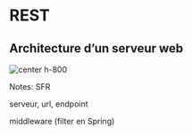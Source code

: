 # REST

## Architecture d’un serveur web

![center h-800](./assets/go-200/images/web.webp)

Notes:
SFR

serveur, url, endpoint

middleware (filter en Spring)
